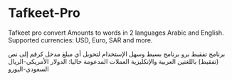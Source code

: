 # Tafkeet-Pro
Tafkeet pro convert Amounts to words in 2 languages Arabic and English.
Supported currencies: USD, Euro, SAR and more.

برنامج تفقيط برو
برنامج بسيط وسهل الإستخدام لتحويل أي  مبلغ مدخل كرقم إلى نص (تفقيط) باللغتين العربية والإنكليزية
العملات المدعومة حاليا: الدولار الأمريكي-الريال السعودي-اليورو 
